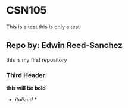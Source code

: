 # CSN105
This is a test this is only a test

## Repo by: Edwin Reed-Sanchez
this is my first repository 

### Third Header
**this will be bold**
* *italized* *





